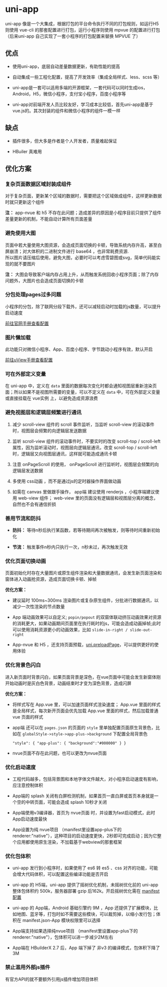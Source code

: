 # uni-app

uni-app 像是一个大集成，根据打包的平台命令执行不同的打包规则，如运行H5 则使用 vue-cli 的那套配置进行打包，运行小程序则使用 mpvue 的配置进行打包（后来uni-app 自己实现了一套小程序的打包配置来替换 MPVUE 了）

## 优点

- 使用uni-app，底层自动差量数据更新，有助性能的提高

- 自动集成一些工程化配置，提高了开发效率（集成全局样式、less、scss 等）

- uni-app是一套可以适用多端的开源框架，一套代码可以同时生成ios，Android，H5，微信小程序，支付宝小程序，百度小程序等

- uni-app对前端开发人员比较友好，学习成本比较低，首先uni-app是基于vue.js的。其次封装的组件和微信小程序的组件一模一样

## 缺点

- 插件很多，但大多是作者是个人开发者，质量难起保证

- HBuiler 真难用

## 优化方案

### 复杂页面数据区域封装成组件

对于复杂页面，更新某个区域的数据时，需要把这个区域做成组件，这样更新数据时就只更新这个组件

**注：** app-nvue 和 h5 不存在此问题；造成差异的原因是小程序目前只提供了组件差量更新的机制，不能自动计算所有页面差量

### 避免使用大图

页面中若大量使用大图资源，会造成页面切换的卡顿，导致系统内存升高，甚至白屏崩溃；对大体积的二进制文件进行 base64 ，也非常耗费资源.  
所以图片请压缩后使用，避免大图，必要时可以考虑雪碧图或svg，简单代码能实现的就不要图片

**注：** 大图会导致客户端内存占用上升，从而触发系统回收小程序页面；除了内存问题外，大图片也会造成页面切换的卡顿

### 分包处理pages过多问题

小程序的分包，除了联网分段下载外，还可以减轻启动时加载的js数量，可以提升启动速度

[前往官网手册查看配置](https://uniapp.dcloud.io/collocation/manifest?id=app-vue-optimization)

### 图片懒加载

此功能只对微信小程序、App、百度小程序、字节跳动小程序有效，默认开启

[前往uView手册查看配置](https://www.uviewui.com/components/image.html)

### 可在外部定义变量

在 uni-app 中，定义在 `data` 里面的数据每次变化时都会通知视图层重新渲染页面；所以如果不是视图所需要的变量，可以不定义在 `data` 中，可在外部定义变量或直接挂载在 vue实例 上，以避免造成资源浪费

### 避免视图层和逻辑层频繁进行通讯

1. 减少 scroll-view 组件的 scroll 事件监听，当监听 scroll-view 的滚动事件时，视图层会频繁的向逻辑层发送数据

2. 监听  scroll-view  组件的滚动事件时，不要实时的改变  scroll-top / scroll-left  属性，因为监听滚动时，视图层向逻辑层通讯，改变  scroll-top / scroll-left  时，逻辑层又向视图层通讯，这样就可能造成通讯卡顿

3. 注意 onPageScroll 的使用， onPageScroll 进行监听时，视图层会频繁的向逻辑层发送数据

4. 多使用 css动画 ，而不是通过js的定时器操作界面做动画

5. 如需在 canvas 里做跟手操作， app端 建议使用 renderjs ，小程序端建议使用 web-view 组件； web-view 里的页面没有逻辑层和视图层分离的概念，自然也不会有通信折损

### 善用节流和防抖

- **防抖：** 等待n秒后执行某函数，若等待期间再次被触发，则等待时间重新初始化

- **节流：** 触发事件n秒内只执行一次，n秒未过，再次触发无效

### 优化页面切换动画

页面初始化时存在大量图片或原生组件渲染和大量数据通讯，会发生新页面渲染和窗体进入动画抢资源，造成页面切换卡顿、掉帧

**优化方案：**

- 建议延时 100ms~300ms 渲染图片或复杂原生组件，分批进行数据通讯，以减少一次性渲染的节点数量

- App 端动画效果可以自定义; `popin/popout` 的双窗体联动挤压动画效果对资源的消耗更大，如果动画期间页面里在执行耗时的js，可能会造成动画掉帧;此时可以使用消耗资源更小的动画效果，比如 `slide-in-right / slide-out-right`

- App-nvue 和 H5 ，还支持页面预载，[uni.preloadPage](https://uniapp.dcloud.io/api/preload-page)，可以提供更好的使用体验

### 优化背景色闪白

进入新页面时背景闪白，如果页面背景是深色，在vue页面中可能会发生新窗体刚开始动画时是灰白色背景，动画结束时才变为深色背景，造成闪屏

**优化方案：**

- 将样式写在  App.vue  里，可以加速页面样式渲染速度； App.vue  里面的样式是全局样式，每次新开页面会优先加载  App.vue  里面的样式，然后加载普通 vue 页面的样式

- app端 还可以在 `pages.json` 的页面的 `style` 里单独配置页面原生背景色，比如在 `globalStyle->style->app-plus->background` 下配置全局背景色

   `"style": { "app-plus": { "background":"#000000" } }`

- nvue页面不存在此问题，也可以更改为nvue页面

### 优化启动速度

- 工程代码越多，包括背景图和本地字体文件越大，对小程序启动速度有影响，应注意控制体积

- App端的 splash 关闭有白屏检测机制，如果首页一直白屏或首页本身就是一个空的中转页面，可能会造成 splash 10秒才关闭

- App端使用v3编译器，首页为 nvue页面 时，并设置为fast启动模式，此时App启动速度最快

- App设置为纯 nvue项目 （manifest里设置app-plus下的renderer:"native"），这种项目的启动速度更快，2秒即可完成启动；因为它整个应用都使用原生渲染，不加载基于webview的那套框架

### 优化包体积

- uni-app 发行到小程序时，如果使用了 es6 转 es5 、css 对齐的功能，可能会增大代码体积，可以配置这些编译功能是否开启

- uni-app 的 H5端，uni-app 提供了摇树优化机制，未摇树优化前的 uni-app 整体包体积约 500k，服务器部署 gzip 后162k。开启摇树优化需在 [manifest配置](https://uniapp.dcloud.io/collocation/manifest?id=optimization)

- uni-app 的 App端，Android 基础引擎约 9M ，App 还提供了扩展模块，比如地图、蓝牙等，打包时如不需要这些模块，可以裁剪掉，以缩小发行包；体积在 manifest.json-App 模块权限里可以选择

- App端支持如果选择纯nvue项目 （manifest里设置app-plus下的renderer:"native"），包体积可以进一步减少2M左右

- App端在 HBuilderX 2.7 后，App 端下掉了 非v3 的编译模式，包体积下降了3M

### 禁止滥用外部js插件

有官方API的就不要额外引用js插件增加项目体积


